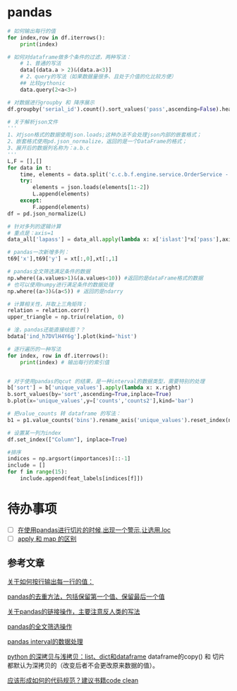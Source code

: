 
# pandas



```python
# 如何输出每行的值
for index,row in df.iterrows():
    print(index)

# 如何对dataframe做多个条件的过滤，两种写法：
    # 1、普通的写法
    data[(data.a > 2)&(data.a<3)]
    # 2、query的写法（如果数据量很多、且处于介值的化比较方便）
    ## 比较pythonic
    data.query(2<a<3>)

# 对数据进行groupby 和 降序展示
df.groupby('serial_id').count().sort_values('pass',ascending=False).head(10)

# 关于解析json文件
'''
1、对json格式的数据使用json.loads;这种办法不会处理json内部的嵌套格式；
2、嵌套格式使用pd.json_normalize，返回的是一个DataFrame的格式；
3、展开后的数据列名称为：a.b.c
'''
L,F = [],[]
for data in t:
    time, elements = data.split('c.c.b.f.engine.service.OrderService - ')
    try:
        elements = json.loads(elements[1:-2])
        L.append(elements)    
    except:
        F.append(elements)
df = pd.json_normalize(L)

# 针对多列的逻辑计算
# 重点是：axis=1
data_all['lapass'] = data_all.apply(lambda x: x['islast']*x['pass'],axis=1)

# pandas一次新增多列：
t69['x'],t69['y'] = xt[:,0],xt[:,1]

# pandas全文筛选满足条件的数据
np.where((a.values>1)&(a.values<10)) #返回的是dataFrame格式的数据
# 也可以使用numpy进行满足条件的数据处理
np.where((a>3)&(a<5)) # 返回的是ndarry

# 计算相关性，并取上三角矩阵；
relation = relation.corr()
upper_triangle = np.triu(relation, 0)

# 淦，pandas还能直接绘图？？
bdata['ind_h7DVlH4Y6g'].plot(kind='hist') 

# 逐行遍历的一种写法
for index, row in df.iterrows():
    print(index) # 输出每行的索引值


# 对于使用pandas的qcut 的结果，是一种interval的数据类型，需要特别的处理
b['sort'] = b['unique_values'].apply(lambda x: x.right)
b.sort_values(by='sort',ascending=True,inplace=True)
b.plot(x='unique_values',y=['counts','counts2'],kind='bar')

# 把value_counts 转 dataframe 的写法：
b1 = p1.value_counts('bins').rename_axis('unique_values').reset_index(name='counts')

# 设置某一列为index
df.set_index(["Column"], inplace=True)

#排序
indices = np.argsort(importances)[::-1]
include = []
for f in range(15):
    include.append(feat_labels[indices[f]])

```

# 待办事项

- [ ] [在使用pandas进行切片的时候,出现一个警示,让选用.loc](https://pandas.pydata.org/pandas-docs/stable/user_guide/indexing.html#returning-a-view-versus-a-copy)
- [ ] [apply 和 map 的区别](https://blog.csdn.net/u010569893/article/details/103733319)

## 参考文章
[关于如何按行输出每一行的值：](https://blog.csdn.net/sinat_29675423/article/details/87972498)

[pandas的去重方法，包括保留第一个值、保留最后一个值](https://www.yisu.com/zixun/150970.html#:~:text=pandas%E4%B8%AD%E7%9A%84%E6%95%B0%E6%8D%AE%E5%8E%BB%E9%87%8D%E5%A4%84%E7%90%86%E7%9A%84%E5%AE%9E%E7%8E%B0%E6%96%B9%E6%B3%95.%20%E6%95%B0%E6%8D%AE%E5%8E%BB%E9%87%8D%E5%8F%AF%E4%BB%A5%E4%BD%BF%E7%94%A8duplicated%20%28%29%E5%92%8Cdrop_duplicates%20%28%29%E4%B8%A4%E4%B8%AA%E6%96%B9%E6%B3%95%E3%80%82.%20DataFrame.duplicated%EF%BC%88subset%20%3D,None%EF%BC%8Ckeep%20%3D%E2%80%98first%27%20%EF%BC%89%E8%BF%94%E5%9B%9Eboolean%20Series%E8%A1%A8%E7%A4%BA%E9%87%8D%E5%A4%8D%E8%A1%8C.%20first%EF%BC%9A%E6%A0%87%E8%AE%B0%E9%87%8D%E5%A4%8D%EF%BC%8CTrue%E9%99%A4%E4%BA%86%E7%AC%AC%E4%B8%80%E6%AC%A1%E5%87%BA%E7%8E%B0%E3%80%82.%20last%EF%BC%9A%E6%A0%87%E8%AE%B0%E9%87%8D%E5%A4%8D%EF%BC%8CTrue%E9%99%A4%E4%BA%86%E6%9C%80%E5%90%8E%E4%B8%80%E6%AC%A1%E5%87%BA%E7%8E%B0%E3%80%82.)

[关于pandas的链接操作，主要注意反人类的写法](https://www.jianshu.com/p/2358d4013067)

[pandas的全文筛选操作](https://www.gairuo.com/p/pandas-selecting-data)

[pandas interval的数据处理](https://pandas.pydata.org/pandas-docs/version/0.23.4/generated/pandas.Interval.html)

[python 的深拷贝与浅拷贝：list、dict和dataframe](https://zhuanlan.zhihu.com/p/25221086)
    dataframe的copy() 和 切片都默认为深拷贝的（改变后者不会更改原来数据的值）。

[应该形成如何的代码规范？建议书籍code clean](https://www.zhihu.com/question/26721180)
